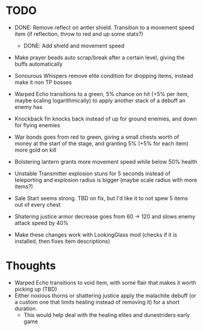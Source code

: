 # TODO

- DONE: Remove reflect on antler shield. Transition to a movement speed item (if reflection, throw to red and up some stats?)
  - DONE: Add shield and movement speed
- Make prayer beads auto scrap/break after a certain level, giving the buffs automatically
- Sonourous Whispers remove elite condition for dropping items, instead make it non TP bosses
- Warped Echo transitions to a green, 5% chance on hit (+5% per item, maybe scaling logarithmically) to apply another stack of a debuff an enemy has
- Knockback fin knocks back instead of up for ground enemies, and down for flying enemies
- War bonds goes from red to green, giving a small chests worth of money at the start of the stage, and granting 5% (+5% for each item) more gold on kill
- Bolstering lantern grants more movement speed while below 50% health
- Unstable Transmitter explosion stuns for 5 seconds instead of teleporting and explosion radius is bigger (maybe scale radius with more items?)
- Sale Start seems strong. TBD on fix, but I'd like it to not spew 5 items out of every chest
- Shatering justice armor decrease goes from 60 -> 120 and slows enemy attack speed by 40%

- Make these changes work with LookingGlass mod (checks if it is installed, then fixes item descriptions)

# Thoughts

- Warped Echo transitions to void item, with some flair that makes it worth picking up (TBD)
- Either noxious thorns or shattering justice apply the malachite debuff (or a custom one that limits healing instead of removing it) for a short duration.
  - This would help deal with the healing elites and dunestriders early game